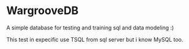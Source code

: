 # WargrooveDB
A simple database for testing and training sql and data modeling :)


This test in expecific use TSQL from sql server but i know MySQL too.

